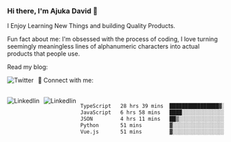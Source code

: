 ### Hi there, I'm Ajuka David 🥷

I Enjoy Learning New Things and building Quality Products.

Fun fact about me: I'm obsessed with the process of coding, I love turning seemingly meaningless lines of alphanumeric characters into actual products that people use.

Read my blog:

<a href="https://tobit.hashnode.dev/"> <img src="https://img.shields.io/badge/Hashnode-2962FF?style=for-the-badge&logo=hashnode&logoColor=white"
     alt="Twitter"
     style="float: left; margin-right: 10px;" /> </a>


📱 Connect with me: 

<br />
<a href="https://www.linkedin.com/in/david-ajuka-630660144/"> <img src="https://img.shields.io/badge/LinkedIn-0077B5?style=for-the-badge&logo=linkedin&logoColor=white"
     alt="LinkedIin"
     style="float: left; margin-right: 10px;" /> </a> <a href="mailto:ajuka.zephiniah@gmail.com"> <img src="https://img.shields.io/badge/Gmail-D14836?style=for-the-badge&logo=gmail&logoColor=white"
     alt="LinkedIin"
     style="float: left; margin-right: 10px;" /> </a>
     

<!--START_SECTION:waka-->

```txt
TypeScript   28 hrs 39 mins  ████████████████▓░░░░░░░░   67.02 %
JavaScript   6 hrs 58 mins   ████░░░░░░░░░░░░░░░░░░░░░   16.32 %
JSON         4 hrs 11 mins   ██▒░░░░░░░░░░░░░░░░░░░░░░   09.79 %
Python       51 mins         ▓░░░░░░░░░░░░░░░░░░░░░░░░   02.02 %
Vue.js       51 mins         ▓░░░░░░░░░░░░░░░░░░░░░░░░   02.01 %
```

<!--END_SECTION:waka-->
